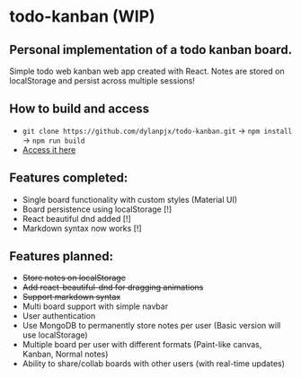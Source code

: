 # todo-kanban (WIP)

## Personal implementation of a todo kanban board.

Simple todo web kanban web app created with React. Notes are stored on localStorage and persist across multiple sessions!

## How to build and access
- `git clone https://github.com/dylanpjx/todo-kanban.git` -> `npm install` -> `npm run build`
- [Access it here](https://dylanpjx.github.io/todo-kanban/)

## Features completed:
- Single board functionality with custom styles (Material UI)
- Board persistence using localStorage [!]
- React beautiful dnd added [!]
- Markdown syntax now works [!]

## Features planned:
- ~~Store notes on localStorage~~
- ~~Add react-beautiful-dnd for dragging animations~~
- ~~Support markdown syntax~~
- Multi board support with simple navbar
- User authentication
- Use MongoDB to permanently store notes per user (Basic version will use localStorage)
- Multiple board per user with different formats (Paint-like canvas, Kanban, Normal notes)
- Ability to share/collab boards with other users (with real-time updates)
